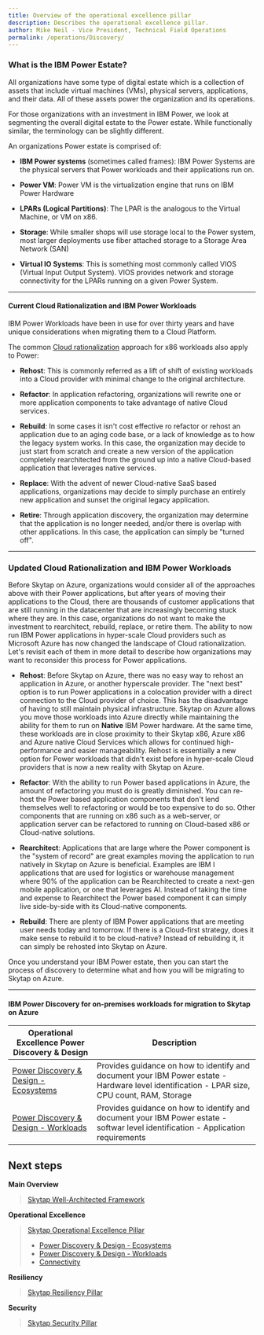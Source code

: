```yaml
---
title: Overview of the operational excellence pillar
description: Describes the operational excellence pillar.
author: Mike Neil - Vice President, Technical Field Operations
permalink: /operations/Discovery/
---
```


### What is the IBM Power Estate?

All organizations have some type of digital estate which is a collection
of assets that include virtual machines (VMs), physical servers,
applications, and their data. All of these assets power the organization
and its operations. 

For those organizations with an investment in IBM
Power, we look at segmenting the overall digital estate to the Power
estate. While functionally similar, the terminology can be slightly
different. 

An organizations Power estate is comprised of:

* **IBM Power systems** (sometimes called frames): IBM Power Systems
    are the physical servers that Power workloads and their applications
    run on.

* **Power VM**: Power VM is the virtualization engine that runs on IBM
    Power Hardware

* **LPARs (Logical Partitions)**: The LPAR is the analogous to the
    Virtual Machine, or VM on x86.

* **Storage**: While smaller shops will use storage local to the Power
    system, most larger deployments use fiber attached storage to a
    Storage Area Network (SAN)

* **Virtual IO Systems**: This is something most commonly called VIOS
    (Virtual Input Output System). VIOS provides network and storage
    connectivity for the LPARs running on a given Power System.

--------------------------------------------------------------------- ------------- ----------------------------------------

#### Current Cloud Rationalization and IBM Power Workloads

IBM Power Workloads have been in use for over thirty years and have
unique considerations when migrating them to a Cloud Platform. 

The common [Cloud
rationalization](https://docs.microsoft.com/en-us/azure/cloud-adoption-framework/digital-estate/5-rs-of-rationalization)
approach for x86 workloads also apply to Power:

* **Rehost**: This is commonly referred as a lift of shift of existing
    workloads into a Cloud provider with minimal change to the original
    architecture.

* **Refactor**: In application refactoring, organizations will rewrite one
    or more application components to take advantage of native Cloud
    services.

* **Rebuild**: In some cases it isn't cost effective ro refactor or
    rehost an application due to an aging code base, or a lack of
    knowledge as to how the legacy system works. In this case, the
    organization may decide to just start from scratch and create a new
    version of the application completely rearchitected from the ground
    up into a native Cloud-based application that leverages native
    services.

* **Replace**: With the advent of newer Cloud-native SaaS based
    applications, organizations may decide to simply purchase an
    entirely new application and sunset the original legacy application.

* **Retire**: Through application discovery, the organization may
    determine that the application is no longer needed, and/or there is
    overlap with other applications. In this case, the application can
    simply be "turned off".

--------------------------------------------------------------------- ------------- ----------------------------------------

### Updated Cloud Rationalization and IBM Power Workloads 

Before Skytap on Azure, organizations would consider all of the
approaches above with their Power applications, but after years of
moving their applications to the Cloud, there are thousands of customer
applications that are still running in the datacenter that are
increasingly becoming stuck where they are. In this case, organizations
do not want to make the investment to rearchitect, rebuild, replace, or
retire them. The ability to now run IBM Power applications in
hyper-scale Cloud providers such as Microsoft Azure has now changed the
landscape of Cloud rationalization. Let's revisit each of them in more
detail to describe how organizations may want to reconsider this process
for Power applications.

* **Rehost**: Before Skytap on Azure, there was no easy way to rehost
    an application in Azure, or another hyperscale provider. The "next
    best" option is to run Power applications in a colocation provider
    with a direct connection to the Cloud provider of choice. This has
    the disadvantage of having to still maintain physical
    infrastructure. Skytap on Azure allows you move those workloads into
    Azure directly while maintaining the ability for them to run on **Native** IBM Power hardware. At the same time, these workloads are
    in close proximity to their Skytap x86, Azure x86 and Azure native
    Cloud Services which allows for continued high-performance and
    easier manageability. Rehost is essentially a new option for Power
    workloads that didn't exist before in hyper-scale Cloud providers
    that is now a new reality with Skytap on Azure.

* **Refactor**: With the ability to run Power based applications in
    Azure, the amount of refactoring you must do is greatly diminished.
    You can re-host the Power based application components that don't
    lend themselves well to refactoring or would be too expensive to do
    so. Other components that are running on x86 such as a web-server,
    or application server can be refactored to running on Cloud-based
    x86 or Cloud-native solutions.

* **Rearchitect**: Applications that are large where the Power
    component is the "system of record" are great examples moving the
    application to run natively in Skytap on Azure is beneficial.
    Examples are IBM I applications that are used for logistics or
    warehouse management where 90% of the application can be
    Rearchitected to create a next-gen mobile application, or one that
    leverages AI. Instead of taking the time and expense to Rearchitect
    the Power based component it can simply live side-by-side with its
    Cloud-native components.

* **Rebuild**: There are plenty of IBM Power applications that are
    meeting user needs today and tomorrow. If there is a Cloud-first
    strategy, does it make sense to rebuild it to be cloud-native?
    Instead of rebuilding it, it can simply be rehosted into Skytap on
    Azure.


Once you understand your IBM Power estate, then you can start the
process of discovery to determine what and how you will be migrating to
Skytap on Azure.

--------------------------------------------------------------------- ------------- ----------------------------------------



#### IBM Power Discovery for on-premises workloads for migration to Skytap on Azure

| Operational Excellence Power Discovery & Design | Description |
|-------------------|-------------|
| [Power Discovery & Design - Ecosystems](./discoveryecosystems.md) | Provides guidance on how to identify and document your IBM Power estate - Hardware level identification - LPAR size, CPU count, RAM, Storage  |
| [Power Discovery & Design - Workloads](./discoveryworkloads.md) | Provides guidance on how to identify and document your IBM Power estate - softwar level identification - Application requirements |

## Next steps

**Main Overview**
> [Skytap Well-Architected Framework](../../)

**Operational Excellence**
>[Skytap Operational Excellence Pillar](.)
>* [Power Discovery & Design - Ecosystems](discoveryecosystems.md)
>* [Power Discovery & Design - Workloads](discoveryworkloads.md)
>* [Connectivity](../connectivity/)

**Resiliency**
> [Skytap Resiliency Pillar](../../resiliency/)

**Security**
> [Skytap Security Pillar](../../security/)
